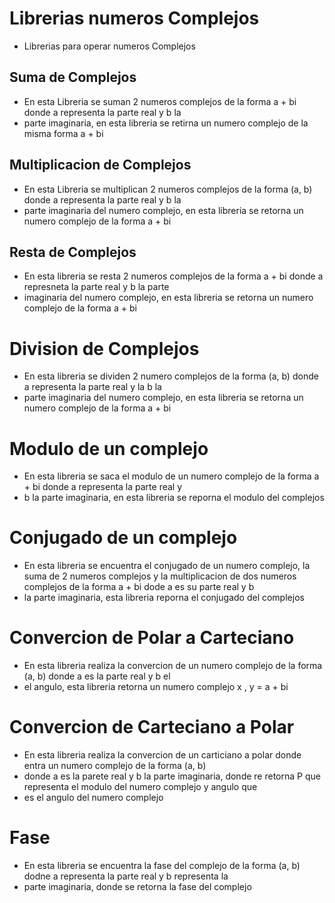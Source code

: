 # Librerias numeros Complejos

* Librerias para operar numeros Complejos

## Suma de Complejos

* En esta Libreria se suman 2 numeros complejos de la forma a + bi donde a representa la parte real y b la
* parte imaginaria, en esta libreria se retirna un numero complejo de la misma forma a + bi

## Multiplicacion de Complejos

* En esta Libreria se multiplican 2 numeros complejos de la forma (a, b) donde a representa la parte real y b la
* parte imaginaria del numero complejo, en esta libreria se retorna un numero complejo de la forma a + bi

## Resta de Complejos

* En esta libreria se resta 2 numeros complejos de la forma a + bi donde a represneta la parte real y b la parte
* imaginaria del numero complejo, en esta libreria se retorna un numero complejo de la forma a + bi

# Division de Complejos

* En esta libreria se dividen 2 numero complejos de la forma (a, b) donde a representa la parte real y la b la
* parte imaginaria del numero complejo, en esta libreria se retorna un numero complejo de la forma a + bi

# Modulo de un complejo

* En esta libreria se saca el modulo de un numero complejo de la forma a + bi donde a representa la parte real y 
* b la parte imaginaria, en esta libreria se reporna el modulo del complejos

# Conjugado de un complejo

* En esta libreria se encuentra el conjugado de un numero complejo, la suma de 2 numeros complejos y la multiplicacion de dos numeros complejos de la forma a + bi dode a es su parte real y b
* la parte imaginaria, esta libreria reporna el conjugado del complejos

# Convercion de Polar a Carteciano

* En esta libreria realiza la convercion de un numero complejo de la forma (a, b) donde a es la parte real y b el
* el angulo, esta libreria retorna un numero complejo x , y = a + bi

# Convercion de Carteciano a Polar

* En esta libreria realiza la convercion de un carticiano a polar donde entra un numero complejo de la forma (a, b)
* donde a es la parete real y b la parte imaginaria, donde re retorna P que representa el modulo del numero complejo y angulo que
* es el angulo del numero complejo

# Fase

* En esta libreria se encuentra la fase del complejo de la forma (a, b) dodne a representa la parte real y b representa la
* parte imaginaria, donde se retorna la fase del complejo
